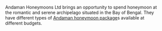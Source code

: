 Andaman Honeymoons Ltd brings an opportunity to spend honeymoon at the
romantic and serene archipelago situated in the Bay of Bengal. They have
different types of [Andaman honeymoon
package](http://andamanhoneymoons.com/)s available at different budgets.